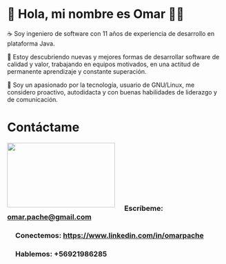 # 👋 Hola, mi nombre es Omar 👨‍💻

☕ Soy ingeniero de software con 11 años de experiencia de desarrollo en plataforma Java.

💪 Estoy descubriendo nuevas y mejores formas de desarrollar software de calidad y valor, trabajando en equipos motivados, en una actitud de permanente aprendizaje y constante superación. 

🐧 Soy un apasionado por la tecnología, usuario de GNU/Linux, me considero proactivo, autodidacta y con buenas habilidades de liderazgo y de comunicación.

# Contáctame

<a href="https://github.com/sponsors/M0nica"><img align="left" width="250" height="150" src="https://cdn.lowgif.com/full/29c9d106a4b4640d-jim-carrey-geek-gifs-find-share-on-giphy.gif?raw=true"></a><br><br><br><br><br><br><br>

### <img src="https://cdn-icons-png.flaticon.com/512/281/281769.png" width="15" height="15"> Escríbeme: omar.pache@gmail.com
### <img src="https://www.svgrepo.com/show/303299/linkedin-icon-2-logo.svg" width="15" height="15"> Conectemos: https://www.linkedin.com/in/omarpache
### <img src="https://cdn.icon-icons.com/icons2/2119/PNG/512/social_whatsapp_icon_131217.png" width="15" height="15"> Hablemos: +56921986285
